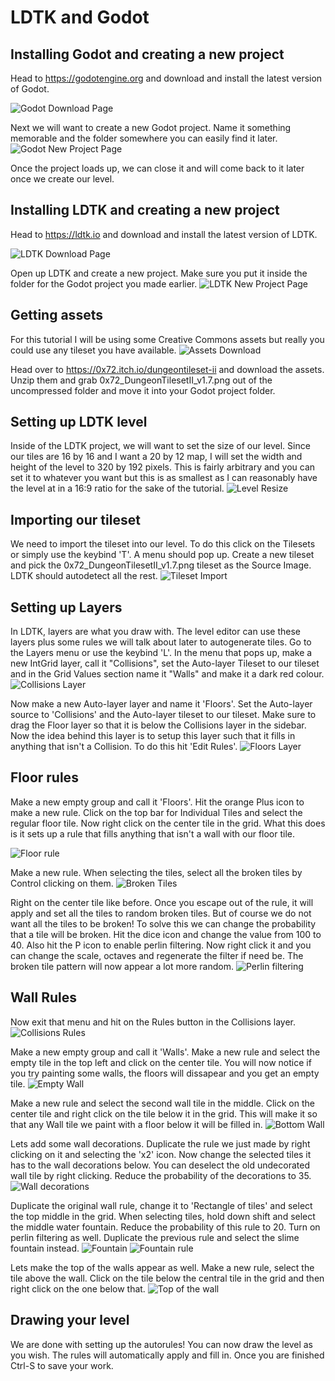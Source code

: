 # LDTK and Godot

## Installing Godot and creating a new project
Head to https://godotengine.org and download and install the latest version of
Godot.

![Godot Download Page](./screenshots/godotdownload.png)

Next we will want to create a new Godot project. Name it something memorable and
the folder somewhere you can easily find it later.
![Godot New Project Page](./screenshots/godotnewproject.png)

Once the project loads up, we can close it and will come back to it later once
we create our level.

## Installing LDTK and creating a new project
Head to https://ldtk.io and download and install the latest version of LDTK.

![LDTK Download Page](./screenshots/ldtkdownload.png)

Open up LDTK and create a new project. Make sure you put it inside the folder
for the Godot project you made earlier.
![LDTK New Project Page](./screenshots/ldtknewproject.png)

## Getting assets
For this tutorial I will be using some Creative Commons assets but really you
could use any tileset you have available.
![Assets Download](./screenshots/assets.png)

Head over to https://0x72.itch.io/dungeontileset-ii and download the assets.
Unzip them and grab 0x72_DungeonTilesetII_v1.7.png out of the uncompressed
folder and move it into your Godot project folder.

## Setting up LDTK level
Inside of the LDTK project, we will want to set the size of our level. Since our
tiles are 16 by 16 and I want a 20 by 12 map, I will set the width and height of
the level to 320 by 192 pixels. This is fairly arbitrary and you can set it to
whatever you want but this is as smallest as I can reasonably have the level at
in a 16:9 ratio for the sake of the tutorial.
![Level Resize](./screenshots/resizelevel.png)

## Importing our tileset
We need to import the tileset into our level. To do this click on the Tilesets
or simply use the keybind 'T'. A menu should pop up. Create a new tileset and
pick the 0x72_DungeonTilesetII_v1.7.png tileset as the Source Image. LDTK should
autodetect all the rest.
![Tileset Import](./screenshots/tilesetimport.png)

## Setting up Layers
In LDTK, layers are what you draw with. The level editor can use these layers
plus some rules we will talk about later to autogenerate tiles. Go to the Layers
menu or use the keybind 'L'. In the menu that pops up, make a new IntGrid layer,
call it "Collisions", set the Auto-layer Tileset to our tileset and in the Grid
Values section name it "Walls" and make it a dark red colour.
![Collisions Layer](./screenshots/collisionslayer.png)

Now make a new Auto-layer layer and name it 'Floors'. Set the Auto-layer source
to 'Collisions' and the Auto-layer tileset to our tileset. Make sure to drag the
Floor layer so that it is below the Collisions layer in the sidebar. Now the
idea behind this layer is to setup this layer such that it fills in anything
that isn't a Collision. To do this hit 'Edit Rules'.
![Floors Layer](./screenshots/floorslayer.png)

## Floor rules
Make a new empty group and call it 'Floors'. Hit the orange Plus icon to make a
new rule. Click on the top bar for Individual Tiles and select the regular floor
tile. Now right click on the center tile in the grid. What this does is it sets
up a rule that fills anything that isn't a wall with our floor tile.

![Floor rule](./screenshots/floorrule.png)

Make a new rule. When selecting the tiles, select all the broken tiles by
Control clicking on them. 
![Broken Tiles](./screenshots/brokentiles.png)

Right on the center tile like before. Once you escape out of the rule, it will
apply and set all the tiles to random broken tiles. But of course we do not want
all the tiles to be broken! To solve this we can change the probability that a
tile will be broken. Hit the dice icon and change the value from 100 to 40. Also
hit the P icon to enable perlin filtering. Now right click it and you can change
the scale, octaves and regenerate the filter if need be. The broken tile pattern
will now appear a lot more random.
![Perlin filtering](./screenshots/perlinnoise.png)

## Wall Rules
Now exit that menu and hit on the Rules button in the Collisions layer.
![Collisions Rules](./screenshots/collisionsrules.png)

Make a new empty group and call it 'Walls'. Make a new rule and select the empty
tile in the top left and click on the center tile. You will now notice if you
try painting some walls, the floors will dissapear and you get an empty tile.
![Empty Wall](./screenshots/emptywall.png)

Make a new rule and select the second wall tile in the middle. Click on the
center tile and right click on the tile below it in the grid. This will make it
so that any Wall tile we paint with a floor below it will be filled in.
![Bottom Wall](./screenshots/bottomwall.png)

Lets add some wall decorations. Duplicate the rule we just made by right
clicking on it and selecting the 'x2' icon. Now change the selected tiles it
has to the wall decorations below. You can deselect the old undecorated wall
tile by right clicking. Reduce the probability of the decorations to 35.
![Wall decorations](./screenshots/walldecorations.png)

Duplicate the original wall rule, change it to 'Rectangle of tiles' and select
the top middle in the grid. When selecting tiles, hold down shift and select the
middle water fountain. Reduce the probability of this rule to 20. Turn on perlin
filtering as well. Duplicate the previous rule and select the slime fountain instead.
![Fountain](./screenshots/fountain.png)
![Fountain rule](./screenshots/fountainrule.png)

Lets make the top of the walls appear as well. Make a new rule, select the tile
above the wall. Click on the tile below the central tile in the grid and then
right click on the one below that.
![Top of the wall](./screenshots/topofwall.png)

## Drawing your level
We are done with setting up the autorules! You can now draw the level as you
wish. The rules will automatically apply and fill in. Once you are finished
Ctrl-S to save your work.
